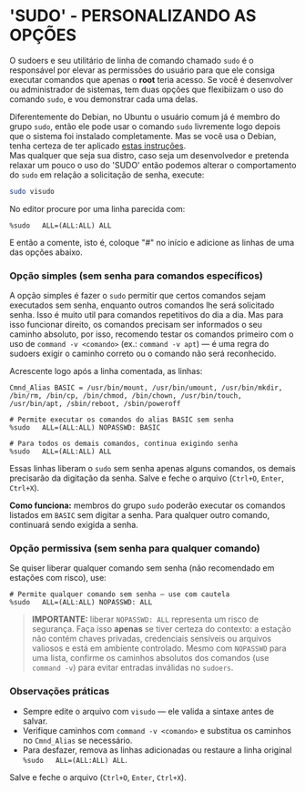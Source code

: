 # 'SUDO' - PERSONALIZANDO AS OPÇÕES
O sudoers e seu utilitário de linha de comando chamado `sudo` é o responsável por elevar as permissões do usuário para que ele consiga executar comandos que apenas o **root** teria acesso.  Se você é desenvolver ou administrador de sistemas, tem duas opções que flexibiizam o uso do comando `sudo`, e vou demonstrar cada uma delas.

Diferentemente do Debian, no Ubuntu o usuário comum já é membro do grupo `sudo`, então ele pode usar o comando `sudo` livremente logo depois que o sistema foi instalado completamente. Mas se você usa o Debian, tenha certeza de ter aplicado [estas instruções](debian_sudoers_user.md).   
Mas qualquer que seja sua distro, caso seja um desenvolvedor e pretenda relaxar um pouco o uso do 'SUDO' então podemos alterar o comportamento do `sudo` em relação a solicitação de senha, execute: 
```bash
sudo visudo
```

No editor procure por uma linha parecida com:

```
%sudo   ALL=(ALL:ALL) ALL
```
E então a comente, isto é, coloque "#" no início e adicione as linhas de uma das opções abaixo.  

### Opção simples (sem senha para comandos específicos)
A opção simples é fazer o `sudo` permitir que certos comandos sejam executados sem senha, enquanto outros comandos lhe será solicitado senha. Isso é muito util para comandos repetitivos do dia a dia. Mas para isso funcionar direito, os comandos precisam ser informados o seu caminho absoluto, por isso, recomendo testar os comandos primeiro com o uso de `command -v <comando>` (ex.: `command -v apt`) — é uma regra do sudoers exigir o caminho correto ou o comando não será reconhecido.  

Acrescente logo após a linha comentada, as linhas:  
```
Cmnd_Alias BASIC = /usr/bin/mount, /usr/bin/umount, /usr/bin/mkdir, /bin/rm, /bin/cp, /bin/chmod, /bin/chown, /usr/bin/touch, /usr/bin/apt, /sbin/reboot, /sbin/poweroff

# Permite executar os comandos do alias BASIC sem senha
%sudo   ALL=(ALL:ALL) NOPASSWD: BASIC

# Para todos os demais comandos, continua exigindo senha
%sudo   ALL=(ALL:ALL) ALL
```
Essas linhas liberam o `sudo` sem senha apenas alguns comandos, os demais precisarão da digitação da senha.
Salve e feche o arquivo (`Ctrl+O`, `Enter`, `Ctrl+X`).    

**Como funciona:** membros do grupo `sudo` poderão executar os comandos listados em `BASIC` sem digitar a senha. Para qualquer outro comando, continuará sendo exigida a senha.

### Opção permissiva (sem senha para qualquer comando)
Se quiser liberar qualquer comando sem senha (não recomendado em estações com risco), use:
```
# Permite qualquer comando sem senha — use com cautela
%sudo   ALL=(ALL:ALL) NOPASSWD: ALL
```

> **IMPORTANTE:** liberar `NOPASSWD: ALL` representa um risco de segurança. Faça isso **apenas** se tiver certeza do contexto: a estação não contém chaves privadas, credenciais sensíveis ou arquivos valiosos e está em ambiente controlado. Mesmo com `NOPASSWD` para uma lista, confirme os caminhos absolutos dos comandos (use `command -v`) para evitar entradas inválidas no `sudoers`.

### Observações práticas
- Sempre edite o arquivo com `visudo` — ele valida a sintaxe antes de salvar.  
- Verifique caminhos com `command -v <comando>` e substitua os caminhos no `Cmnd_Alias` se necessário.  
- Para desfazer, remova as linhas adicionadas ou restaure a linha original `%sudo   ALL=(ALL:ALL) ALL`.

Salve e feche o arquivo (`Ctrl+O`, `Enter`, `Ctrl+X`).    
